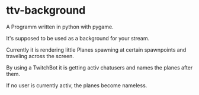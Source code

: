 # ttv-background

A Programm written in python with pygame.

It's supposed to be used as a background for your stream.

Currently it is rendering little Planes spawning at certain spawnpoints and traveling across the screen.

By using a TwitchBot it is getting activ chatusers and names the planes after them.

If no user is currently activ, the planes become nameless.
